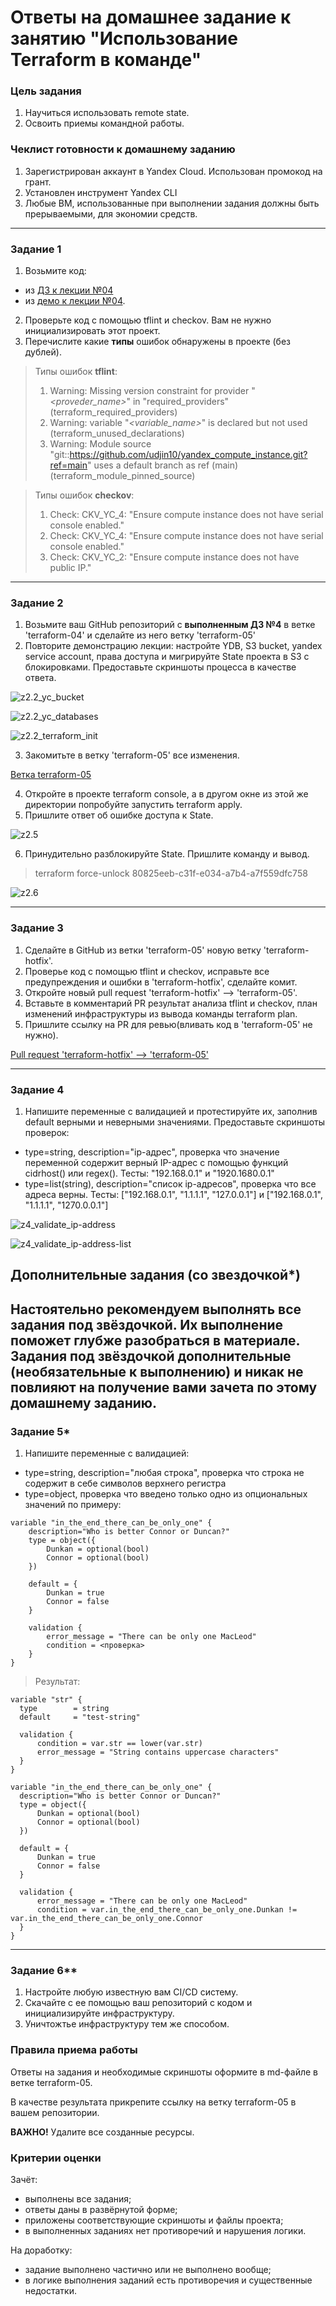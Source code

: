 # Ответы на домашнее задание к занятию "Использование Terraform в команде"

### Цель задания

1. Научиться использовать remote state.
2. Освоить приемы командной работы.


### Чеклист готовности к домашнему заданию

1. Зарегистрирован аккаунт в Yandex Cloud. Использован промокод на грант.
2. Установлен инструмент Yandex CLI
3. Любые ВМ, использованные при выполнении задания должны быть прерываемыми, для экономии средств.

------


### Задание 1

1. Возьмите код:
- из [ДЗ к лекции №04](https://github.com/netology-code/ter-homeworks/tree/main/04/src) 
- из [демо к лекции №04](https://github.com/netology-code/ter-homeworks/tree/main/04/demonstration1).
2. Проверьте код с помощью tflint и checkov. Вам не нужно инициализировать этот проект.
3. Перечислите какие **типы** ошибок обнаружены в проекте (без дублей).

>Типы ошибок __tflint__:
>1. Warning: Missing version constraint for provider "_<proveder_name>_" in "required_providers" (terraform_required_providers)
>2. Warning: variable "_<variable_name>_" is declared but not used (terraform_unused_declarations)
>3. Warning: Module source "git::https://github.com/udjin10/yandex_compute_instance.git?ref=main" uses a default branch as ref (main) (terraform_module_pinned_source)

>Типы ошибок __checkov__:
>1. Check: CKV_YC_4: "Ensure compute instance does not have serial console enabled."
>2. Check: CKV_YC_4: "Ensure compute instance does not have serial console enabled."
>3. Check: CKV_YC_2: "Ensure compute instance does not have public IP."


------

### Задание 2

1. Возьмите ваш GitHub репозиторий с **выполненным ДЗ №4** в ветке 'terraform-04' и сделайте из него ветку 'terraform-05'
2. Повторите демонстрацию лекции: настройте YDB, S3 bucket, yandex service account, права доступа и мигрируйте State проекта в S3 с блокировками. Предоставьте скриншоты процесса в качестве ответа.

![z2.2_yc_bucket](img/z2.2_yc_bucket.jpg "z2.2_yc_bucket")

![z2.2_yc_databases](img/z2.2_yc_databases.jpg "z2.2_yc_databases")

![z2.2_terraform_init](img/z2.2_terraform_init.jpg "z2.2_terraform_init")

3. Закомитьте в ветку 'terraform-05' все изменения.

[Ветка terraform-05](https://github.com/nelucifers/devops-netology/tree/terraform-05/)

4. Откройте в проекте terraform console, а в другом окне из этой же директории попробуйте запустить terraform apply.
5. Пришлите ответ об ошибке доступа к State.

![z2.5](img/z2.5.jpg "z2.5")

6. Принудительно разблокируйте State. Пришлите команду и вывод.

>terraform force-unlock 80825eeb-c31f-e034-a7b4-a7f559dfc758

![z2.6](img/z2.6.jpg "z2.6")


------
### Задание 3  

1. Сделайте в GitHub из ветки 'terraform-05' новую ветку 'terraform-hotfix'.
2. Проверье код с помощью tflint и checkov, исправьте все предупреждения и ошибки в 'terraform-hotfix', сделайте комит.
3. Откройте новый pull request 'terraform-hotfix' --> 'terraform-05'. 
4. Вставьте в комментарий PR результат анализа tflint и checkov, план изменений инфраструктуры из вывода команды terraform plan.
5. Пришлите ссылку на PR для ревью(вливать код в 'terraform-05' не нужно).

[Pull request 'terraform-hotfix' --> 'terraform-05'](https://github.com/nelucifers/devops-netology/pull/1)

------
### Задание 4

1. Напишите переменные с валидацией и протестируйте их, заполнив default верными и неверными значениями. Предоставьте скриншоты проверок:

- type=string, description="ip-адрес", проверка что значение переменной содержит верный IP-адрес с помощью функций cidrhost() или regex(). Тесты:  "192.168.0.1" и "1920.1680.0.1"
- type=list(string), description="список ip-адресов", проверка что все адреса верны.  Тесты:  ["192.168.0.1", "1.1.1.1", "127.0.0.1"] и ["192.168.0.1", "1.1.1.1", "1270.0.0.1"]


![z4_validate_ip-address](img/z4_validate_ip-address.jpg "z4_validate_ip-address")

![z4_validate_ip-address-list](img/z4_validate_ip-address-list.jpg "z4_validate_ip-address-list")


## Дополнительные задания (со звездочкой*)

**Настоятельно рекомендуем выполнять все задания под звёздочкой.**   Их выполнение поможет глубже разобраться в материале.   
Задания под звёздочкой дополнительные (необязательные к выполнению) и никак не повлияют на получение вами зачета по этому домашнему заданию. 
------
### Задание 5*
1. Напишите переменные с валидацией:
- type=string, description="любая строка", проверка что строка не содержит в себе символов верхнего регистра
- type=object, проверка что введено только одно из опциональных значений по примеру:
```
variable "in_the_end_there_can_be_only_one" {
    description="Who is better Connor or Duncan?"
    type = object({
        Dunkan = optional(bool)
        Connor = optional(bool)
    })

    default = {
        Dunkan = true
        Connor = false
    }

    validation {
        error_message = "There can be only one MacLeod"
        condition = <проверка>
    }
}
```

>Результат:
```
variable "str" {
  type        = string
  default     = "test-string"

  validation {
      condition = var.str == lower(var.str)
      error_message = "String contains uppercase characters"
  }
}

variable "in_the_end_there_can_be_only_one" {
  description="Who is better Connor or Duncan?"
  type = object({
      Dunkan = optional(bool)
      Connor = optional(bool)
  })

  default = {
      Dunkan = true
      Connor = false
  }

  validation {
      error_message = "There can be only one MacLeod"
      condition = var.in_the_end_there_can_be_only_one.Dunkan != var.in_the_end_there_can_be_only_one.Connor
  }
}
```

------
### Задание 6**  

1. Настройте любую известную вам CI/CD систему.
2. Скачайте с ее помощью ваш репозиторий с кодом и инициализируйте инфраструктуру.
3. Уничтожтье инфраструктуру тем же способом.



### Правила приема работы

Ответы на задания и необходимые скриншоты оформите в md-файле в ветке terraform-05.

В качестве результата прикрепите ссылку на ветку terraform-05 в вашем репозитории.

**ВАЖНО!** Удалите все созданные ресурсы.

### Критерии оценки

Зачёт:

* выполнены все задания;
* ответы даны в развёрнутой форме;
* приложены соответствующие скриншоты и файлы проекта;
* в выполненных заданиях нет противоречий и нарушения логики.

На доработку:

* задание выполнено частично или не выполнено вообще;
* в логике выполнения заданий есть противоречия и существенные недостатки. 



